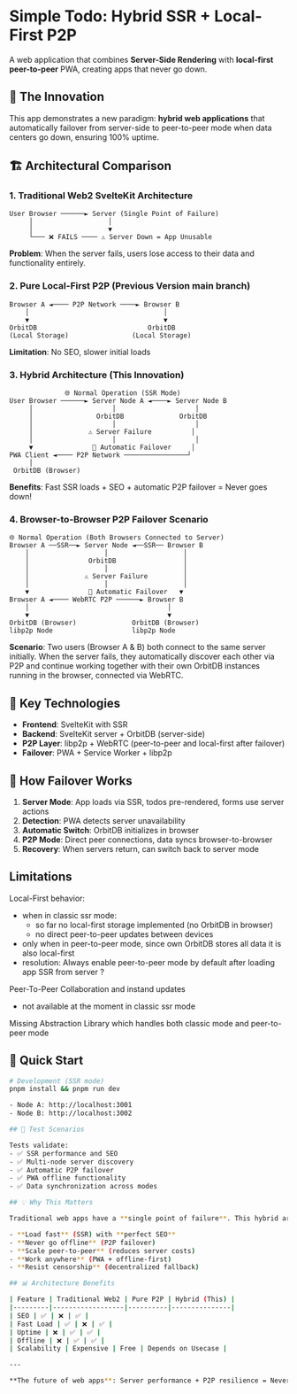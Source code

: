 # Simple Todo: Hybrid SSR + Local-First P2P

A web application that combines **Server-Side Rendering** with **local-first peer-to-peer** PWA, creating apps that never go down.

## 🚀 The Innovation

This app demonstrates a new paradigm: **hybrid web applications** that automatically failover from server-side to peer-to-peer mode when data centers go down, ensuring 100% uptime.

## 🏗️ Architectural Comparison

### 1. Traditional Web2 SvelteKit Architecture

```
User Browser ──────► Server (Single Point of Failure)
     │                   │
     │                   ▼
     └─── ❌ FAILS ──── ⚠️ Server Down = App Unusable
```

**Problem**: When the server fails, users lose access to their data and functionality entirely.

### 2. Pure Local-First P2P (Previous Version main branch)

```
Browser A ◄──── P2P Network ────► Browser B
    │                                  │
    ▼                                  ▼
OrbitDB                            OrbitDB
(Local Storage)                (Local Storage)
```

**Limitation**: No SEO, slower initial loads

### 3. Hybrid Architecture (This Innovation)

```
              🌐 Normal Operation (SSR Mode)
User Browser ──────► Server Node A ◄────► Server Node B
     │                    │                    │
     │                OrbitDB              OrbitDB
     │                    │                    │
     │              ⚠️ Server Failure          │
     │                    │                    │
     ▼               🔄 Automatic Failover     │
PWA Client ◄──── P2P Network ────────────────┘
     │
 OrbitDB (Browser)
```

**Benefits**: Fast SSR loads + SEO + automatic P2P failover = Never goes down!

### 4. Browser-to-Browser P2P Failover Scenario

```
🌐 Normal Operation (Both Browsers Connected to Server)
Browser A ──SSR──► Server Node ◄──SSR── Browser B
    │                   │                   │
    │               OrbitDB                 │
    │                   │                   │
    │              ⚠️ Server Failure         │
    │                   │                   │
    ▼               🔄 Automatic Failover   ▼
Browser A ◄──── WebRTC P2P ──────► Browser B
    │                                   │
    ▼                                   ▼
OrbitDB (Browser)              OrbitDB (Browser)
libp2p Node                    libp2p Node
```

**Scenario**: Two users (Browser A & B) both connect to the same server initially. When the server fails, they automatically discover each other via P2P and continue working together with their own OrbitDB instances running in the browser, connected via WebRTC.

## 🎯 Key Technologies

- **Frontend**: SvelteKit with SSR
- **Backend**: SvelteKit server + OrbitDB (server-side)
- **P2P Layer**: libp2p + WebRTC (peer-to-peer and local-first after failover)
- **Failover**: PWA + Service Worker + libp2p

## 🔄 How Failover Works

1. **Server Mode**: App loads via SSR, todos pre-rendered, forms use server actions
2. **Detection**: PWA detects server unavailability
3. **Automatic Switch**: OrbitDB initializes in browser
4. **P2P Mode**: Direct peer connections, data syncs browser-to-browser
5. **Recovery**: When servers return, can switch back to server mode

## Limitations

Local-First behavior:

- when in classic ssr mode:
  - so far no local-first storage implemented (no OrbitDB in browser)
  - no direct peer-to-peer updates between devices
- only when in peer-to-peer mode, since own OrbitDB stores all data it is also local-first
- resolution: Always enable peer-to-peer mode by default after loading app SSR from server ?

Peer-To-Peer Collaboration and instand updates

- not available at the moment in classic ssr mode

Missing Abstraction Library which handles both classic mode and peer-to-peer mode


## 🚀 Quick Start

```bash
# Development (SSR mode)
pnpm install && pnpm run dev

- Node A: http://localhost:3001
- Node B: http://localhost:3002

## 🧪 Test Scenarios

Tests validate:
- ✅ SSR performance and SEO
- ✅ Multi-node server discovery
- ✅ Automatic P2P failover
- ✅ PWA offline functionality
- ✅ Data synchronization across modes

## 💡 Why This Matters

Traditional web apps have a **single point of failure**. This hybrid architecture creates **unstoppable applications** that:

- **Load fast** (SSR) with **perfect SEO**
- **Never go offline** (P2P failover)
- **Scale peer-to-peer** (reduces server costs)
- **Work anywhere** (PWA + offline-first)
- **Resist censorship** (decentralized fallback)

## 📊 Architecture Benefits

| Feature | Traditional Web2 | Pure P2P | Hybrid (This) |
|---------|------------------|----------|---------------|
| SEO | ✅ | ❌ | ✅ |
| Fast Load | ✅ | ❌ | ✅ |
| Uptime | ❌ | ✅ | ✅ |
| Offline | ❌ | ✅ | ✅ |
| Scalability | Expensive | Free | Depends on Usecase |

---

**The future of web apps**: Server performance + P2P resilience = Never goes down.